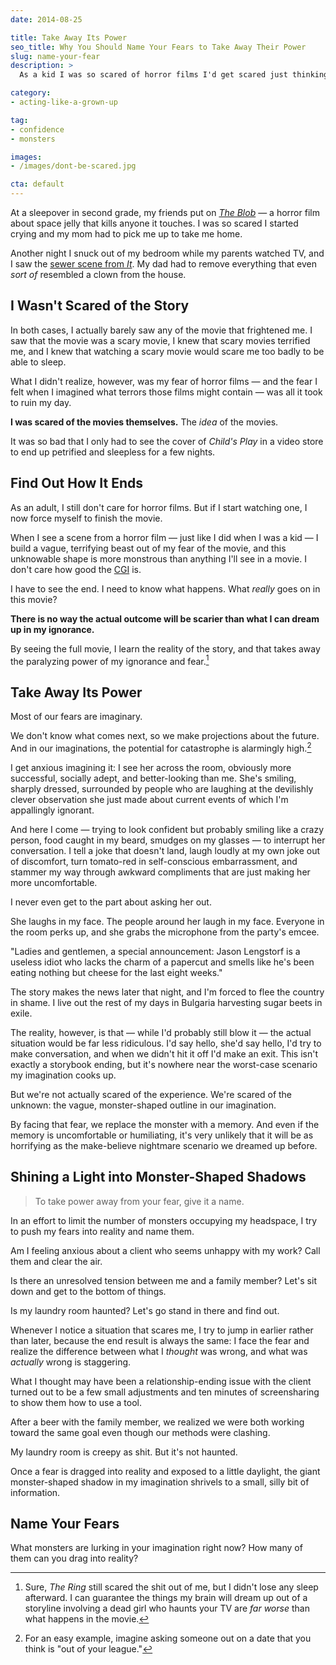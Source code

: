 ```yaml
---
date: 2014-08-25

title: Take Away Its Power
seo_title: Why You Should Name Your Fears to Take Away Their Power
slug: name-your-fear
description: >
  As a kid I was so scared of horror films I'd get scared just thinking about them. As I got older I learned to see how the movie ends to take away its power.

category:
- acting-like-a-grown-up

tag:
- confidence
- monsters

images:
- /images/dont-be-scared.jpg

cta: default
---
```


At a sleepover in second grade, my friends put on [_The Blob_][1] — a horror
film about space jelly that kills anyone it touches. I was so scared I started
crying and my mom had to pick me up to take me home.

Another night I snuck out of my bedroom while my parents watched TV, and I saw
the [sewer scene from _It_][2]. My dad had to remove everything that even _sort
of_ resembled a clown from the house.

## I Wasn't Scared of the Story

In both cases, I actually barely saw any of the movie that frightened me. I saw
that the movie was a scary movie, I knew that scary movies terrified me, and I
knew that watching a scary movie would scare me too badly to be able to sleep.

What I didn't realize, however, was my fear of horror films — and the fear I
felt when I imagined what terrors those films might contain — was all it took to
ruin my day.

**I was scared of the movies themselves.** The _idea_ of the movies.

It was so bad that I only had to see the cover of _Child's Play_ in a video
store to end up petrified and sleepless for a few nights.

## Find Out How It Ends

As an adult, I still don't care for horror films. But if I start watching one, I
now force myself to finish the movie.

When I see a scene from a horror film — just like I did when I was a kid — I
build a vague, terrifying beast out of my fear of the movie, and this unknowable
shape is more monstrous than anything I'll see in a movie. I don't care how good
the [CGI][3] is.

I have to see the end. I need to know what happens. What _really_ goes on in
this movie?

**There is no way the actual outcome will be scarier than what I can dream up in my ignorance.**

By seeing the full movie, I learn the reality of the story, and that takes away
the paralyzing power of my ignorance and fear.[^the-ring]

[^the-ring]:
    Sure, _The Ring_ still scared the shit out of me, but I didn't lose any sleep afterward. I can guarantee the things my brain will dream up out of a storyline involving a dead girl who haunts your TV are _far worse_ than what happens in the movie.

## Take Away Its Power

Most of our fears are imaginary.

We don't know what comes next, so we make projections about the future. And in
our imaginations, the potential for catastrophe is alarmingly
high.[^out-of-my-league]

[^out-of-my-league]:
    For an easy example, imagine asking someone out on a date that you think is "out of your league."
  
  I get anxious imagining it: I see her across the room, obviously more successful, socially adept, and better-looking than me. She's smiling, sharply dressed, surrounded by people who are laughing at the devilishly clever observation she just made about current events of which I'm appallingly ignorant.
  
  And here I come — trying to look confident but probably smiling like a crazy person, food caught in my beard, smudges on my glasses — to interrupt her conversation. I tell a joke that doesn't land, laugh loudly at my own joke out of discomfort, turn tomato-red in self-conscious embarrassment, and stammer my way through awkward compliments that are just making her more uncomfortable.
  
  I never even get to the part about asking her out.
  
  She laughs in my face. The people around her laugh in my face. Everyone in the room perks up, and she grabs the microphone from the party's emcee.
  
  "Ladies and gentlemen, a special announcement: Jason Lengstorf is a useless idiot who lacks the charm of a papercut and smells like he's been eating nothing but cheese for the last eight weeks."
  
  The story makes the news later that night, and I'm forced to flee the country in shame. I live out the rest of my days in Bulgaria harvesting sugar beets in exile.
  
  The reality, however, is that — while I'd probably still blow it — the actual situation would be far less ridiculous. I'd say hello, she'd say hello, I'd try to make conversation, and when we didn't hit it off I'd make an exit. This isn't exactly a storybook ending, but it's nowhere near the worst-case scenario my imagination cooks up.

But we're not actually scared of the experience. We're scared of the unknown:
the vague, monster-shaped outline in our imagination.

By facing that fear, we replace the monster with a memory. And even if the
memory is uncomfortable or humiliating, it's very unlikely that it will be as
horrifying as the make-believe nightmare scenario we dreamed up before.

## Shining a Light into Monster-Shaped Shadows

> To take power away from your fear, give it a name.

In an effort to limit the number of monsters occupying my headspace, I try to
push my fears into reality and name them.

Am I feeling anxious about a client who seems unhappy with my work? Call them
and clear the air.

Is there an unresolved tension between me and a family member? Let's sit down
and get to the bottom of things.

Is my laundry room haunted? Let's go stand in there and find out.

Whenever I notice a situation that scares me, I try to jump in earlier rather
than later, because the end result is always the same: I face the fear and
realize the difference between what I _thought_ was wrong, and what was
_actually_ wrong is staggering.

What I thought may have been a relationship-ending issue with the client turned
out to be a few small adjustments and ten minutes of screensharing to show them
how to use a tool.

After a beer with the family member, we realized we were both working toward the
same goal even though our methods were clashing.

My laundry room is creepy as shit. But it's not haunted.

Once a fear is dragged into reality and exposed to a little daylight, the giant
monster-shaped shadow in my imagination shrivels to a small, silly bit of
information.

## Name Your Fears

What monsters are lurking in your imagination right now? How many of them can
you drag into reality?

[1]: http://www.imdb.com/title/tt0094761/
[2]: https://www.youtube.com/watch?v=OPdDdC4go6c
[3]: http://en.wikipedia.org/wiki/Computer-generated_imagery
